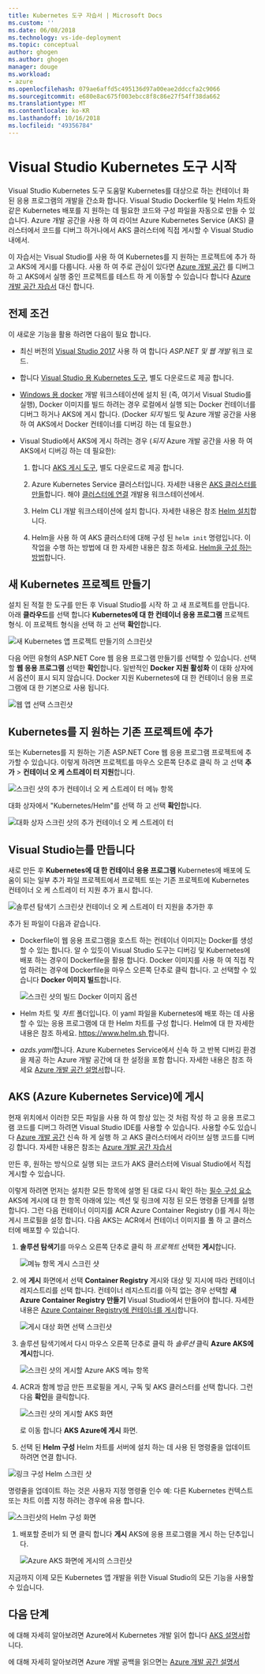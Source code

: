 ```yaml
---
title: Kubernetes 도구 자습서 | Microsoft Docs
ms.custom: ''
ms.date: 06/08/2018
ms.technology: vs-ide-deployment
ms.topic: conceptual
author: ghogen
ms.author: ghogen
manager: douge
ms.workload:
- azure
ms.openlocfilehash: 079ae6affd5c495136d97a00eae2ddccfa2c9066
ms.sourcegitcommit: e680e8ac675f003ebcc8f8c86e27f54ff38da662
ms.translationtype: MT
ms.contentlocale: ko-KR
ms.lasthandoff: 10/16/2018
ms.locfileid: "49356784"
---
```

# <a name="get-started-with-visual-studio-kubernetes-tools"></a>Visual Studio Kubernetes 도구 시작

Visual Studio Kubernetes 도구 도움말 Kubernetes를 대상으로 하는 컨테이너 화 된 응용 프로그램의 개발을 간소화 합니다. Visual Studio Dockerfile 및 Helm 차트와 같은 Kubernetes 배포를 지 원하는 데 필요한 코드와 구성 파일을 자동으로 만들 수 있습니다. Azure 개발 공간을 사용 하 여 라이브 Azure Kubernetes Service (AKS) 클러스터에서 코드를 디버그 하거나에서 AKS 클러스터에 직접 게시할 수 Visual Studio 내에서.

이 자습서는 Visual Studio를 사용 하 여 Kubernetes를 지 원하는 프로젝트에 추가 하 고 AKS에 게시를 다룹니다. 사용 하 여 주로 관심이 있다면 [Azure 개발 공간](http://aka.ms/get-azds) 를 디버그 하 고 AKS에서 실행 중인 프로젝트를 테스트 하 게 이동할 수 있습니다 합니다 [Azure 개발 공간 자습서](https://docs.microsoft.com/azure/dev-spaces/get-started-netcore-visualstudio) 대신 합니다.

## <a name="prerequisites"></a>전제 조건

이 새로운 기능을 활용 하려면 다음이 필요 합니다.

- 최신 버전의 [Visual Studio 2017](https://visualstudio.microsoft.com/download) 사용 하 여 합니다 *ASP.NET 및 웹 개발* 워크 로드.

- 합니다 [Visual Studio 용 Kubernetes 도구](https://aka.ms/get-vsk8stools), 별도 다운로드로 제공 합니다.

- [Windows 용 docker](https://store.docker.com/editions/community/docker-ce-desktop-windows) 개발 워크스테이션에 설치 된 (즉, 여기서 Visual Studio를 실행), Docker 이미지를 빌드 하려는 경우 로컬에서 실행 되는 Docker 컨테이너를 디버그 하거나 AKS에 게시 합니다. (Docker *되지* 빌드 및 Azure 개발 공간을 사용 하 여 AKS에서 Docker 컨테이너를 디버깅 하는 데 필요한.)

- Visual Studio에서 AKS에 게시 하려는 경우 (*되지* Azure 개발 공간을 사용 하 여 AKS에서 디버깅 하는 데 필요한):

    1.  합니다 [AKS 게시 도구](https://aka.ms/get-vsk8spublish), 별도 다운로드로 제공 합니다.

    1.  Azure Kubernetes Service 클러스터입니다. 자세한 내용은 [AKS 클러스터를 만들](/azure/aks/kubernetes-walkthrough-portal#create-aks-cluster)합니다. 해야 [클러스터에 연결](/azure/aks/kubernetes-walkthrough#connect-to-the-cluster) 개발용 워크스테이션에서.

    1.  Helm CLI 개발 워크스테이션에 설치 합니다. 자세한 내용은 참조 [Helm 설치](https://github.com/kubernetes/helm/blob/master/docs/install.md)합니다.

    1.  Helm을 사용 하 여 AKS 클러스터에 대해 구성 된 `helm init` 명령입니다. 이 작업을 수행 하는 방법에 대 한 자세한 내용은 참조 하세요. [Helm을 구성 하는 방법](/azure/aks/kubernetes-helm#configure-helm)합니다.

## <a name="create-a-new-kubernetes-project"></a>새 Kubernetes 프로젝트 만들기

설치 된 적절 한 도구를 만든 후 Visual Studio를 시작 하 고 새 프로젝트를 만듭니다. 아래 **클라우드**를 선택 합니다 **Kubernetes에 대 한 컨테이너 응용 프로그램** 프로젝트 형식. 이 프로젝트 형식을 선택 하 고 선택 **확인**합니다.

![새 Kubernetes 앱 프로젝트 만들기의 스크린샷](media/k8s-tools-new-k8s-app.png)

다음 어떤 유형의 ASP.NET Core 웹 응용 프로그램 만들기를 선택할 수 있습니다. 선택할 **웹 응용 프로그램** 선택한 **확인**합니다. 일반적인 **Docker 지원 활성화** 이 대화 상자에서 옵션이 표시 되지 않습니다.  Docker 지원 Kubernetes에 대 한 컨테이너 응용 프로그램에 대 한 기본으로 사용 됩니다.

![웹 앱 선택 스크린샷](media/k8s-tools-web-app-selection-screen.png)

## <a name="add-kubernetes-support-to-an-existing-project"></a>Kubernetes를 지 원하는 기존 프로젝트에 추가

또는 Kubernetes를 지 원하는 기존 ASP.NET Core 웹 응용 프로그램 프로젝트에 추가할 수 있습니다. 이렇게 하려면 프로젝트를 마우스 오른쪽 단추로 클릭 하 고 선택 **추가** > **컨테이너 오 케 스트레이 터 지원**합니다.

![스크린 샷의 추가 컨테이너 오 케 스트레이 터 메뉴 항목](media/k8s-tools-add-container-orchestrator.png)

대화 상자에서 "Kubernetes/Helm"를 선택 하 고 선택 **확인**합니다.

![대화 상자 스크린 샷의 추가 컨테이너 오 케 스트레이 터](media/k8s-tools-add-container-orchestrator-dialog-box.PNG)

## <a name="what-visual-studio-creates-for-you"></a>Visual Studio는를 만듭니다

새로 만든 후 **Kubernetes에 대 한 컨테이너 응용 프로그램** Kubernetes에 배포에 도움이 되는 일부 추가 파일 프로젝트에서 프로젝트 또는 기존 프로젝트에 Kubernetes 컨테이너 오 케 스트레이 터 지원 추가 표시 합니다.

![솔루션 탐색기 스크린샷 컨테이너 오 케 스트레이 터 지원을 추가한 후](media/k8s-tools-solution-explorer.png)

추가 된 파일이 다음과 같습니다.

- Dockerfile이 웹 응용 프로그램을 호스트 하는 컨테이너 이미지는 Docker를 생성할 수 있는 합니다. 알 수 있듯이 Visual Studio 도구는 디버깅 및 Kubernetes에 배포 하는 경우이 Dockerfile을 활용 합니다. Docker 이미지를 사용 하 여 직접 작업 하려는 경우에 Dockerfile을 마우스 오른쪽 단추로 클릭 합니다. 고 선택할 수 있습니다 **Docker 이미지 빌드**합니다.

   ![스크린 샷의 빌드 Docker 이미지 옵션](media/k8s-tools-build-docker-image.png)

- Helm 차트 및 *차트* 폴더입니다. 이 yaml 파일을 Kubernetes에 배포 하는 데 사용할 수 있는 응용 프로그램에 대 한 Helm 차트를 구성 합니다. Helm에 대 한 자세한 내용은 참조 하세요. [ https://www.helm.sh ](https://www.helm.sh)합니다.

- *azds.yaml*합니다. Azure Kubernetes Service에서 신속 하 고 반복 디버깅 환경을 제공 하는 Azure 개발 공간에 대 한 설정을 포함 합니다. 자세한 내용은 참조 하세요 [Azure 개발 공간 설명서](https://docs.microsoft.com/azure/dev-spaces/azure-dev-spaces)합니다.

## <a name="publish-to-azure-kubernetes-service-aks"></a>AKS (Azure Kubernetes Service)에 게시

현재 위치에서 이러한 모든 파일을 사용 하 여 항상 있는 것 처럼 작성 하 고 응용 프로그램 코드를 디버그 하려면 Visual Studio IDE를 사용할 수 있습니다. 사용할 수도 있습니다 [Azure 개발 공간](http://aka.ms/get-azds) 신속 하 게 실행 하 고 AKS 클러스터에서 라이브 실행 코드를 디버깅 합니다. 자세한 내용은 참조는 [Azure 개발 공간 자습서](https://docs.microsoft.com/azure/dev-spaces/get-started-netcore-visualstudio)

만든 후, 원하는 방식으로 실행 되는 코드가 AKS 클러스터에 Visual Studio에서 직접 게시할 수 있습니다.

이렇게 하려면 먼저는 설치한 모든 항목에 설명 된 대로 다시 확인 하는 [필수 구성 요소](#prerequisites) AKS에 게시에 대 한 항목 아래에 있는 섹션 및 링크에 지정 된 모든 명령줄 단계를 실행 합니다. 그런 다음 컨테이너 이미지를 ACR Azure Container Registry ()를 게시 하는 게시 프로필을 설정 합니다. 다음 AKS는 ACR에서 컨테이너 이미지를 풀 하 고 클러스터에 배포할 수 있습니다.

1. **솔루션 탐색기**를 마우스 오른쪽 단추로 클릭 하 *프로젝트* 선택한 **게시**합니다.

   ![메뉴 항목 게시 스크린 샷](media/k8s-tools-publish-project.png)

1. 에 **게시** 화면에서 선택 **Container Registry** 게시와 대상 및 지시에 따라 컨테이너 레지스트리를 선택 합니다. 컨테이너 레지스트리를 아직 없는 경우 선택할 **새 Azure Container Registry 만들기** Visual Studio에서 만들어야 합니다. 자세한 내용은 [Azure Container Registry에 컨테이너를 게시](#publish-your-container-to-azure-container-registry)합니다.

   ![게시 대상 화면 선택 스크린샷](media/k8s-tools-publish-to-acr.png)

1. 솔루션 탐색기에서 다시 마우스 오른쪽 단추로 클릭 하 *솔루션* 클릭 **Azure AKS에 게시**합니다.

   ![스크린 샷의 게시할 Azure AKS 메뉴 항목](media/k8s-tools-publish-solution.png)

1. ACR과 함께 방금 만든 프로필을 게시, 구독 및 AKS 클러스터를 선택 합니다. 그런 다음 **확인**을 클릭합니다.

   ![스크린 샷의 게시할 AKS 화면](media/k8s-tools-publish-to-aks.png)

   로 이동 합니다 **AKS Azure에 게시** 화면.

1.  선택 된 **Helm 구성** Helm 차트를 서버에 설치 하는 데 사용 된 명령줄을 업데이트 하려면 연결 합니다.

   ![링크 구성 Helm 스크린 샷](media/k8s-tools-configure-helm.png)

   명령줄을 업데이트 하는 것은 사용자 지정 명령줄 인수 예: 다른 Kubernetes 컨텍스트 또는 차트 이름 지정 하려는 경우에 유용 합니다.

   ![스크린샷의 Helm 구성 화면](media/k8s-tools-helm-configure-screen.png)

1. 배포할 준비가 되 면 클릭 합니다 **게시** AKS에 응용 프로그램을 게시 하는 단추입니다.

   ![Azure AKS 화면에 게시의 스크린샷](media/k8s-tools-publish-screen.png)

지금까지 이제 모든 Kubernetes 앱 개발을 위한 Visual Studio의 모든 기능을 사용할 수 있습니다.

## <a name="next-steps"></a>다음 단계

에 대해 자세히 알아보려면 Azure에서 Kubernetes 개발 읽어 합니다 [AKS 설명서](/azure/aks)합니다.

에 대해 자세히 알아보려면 Azure 개발 공백을 읽으면는 [Azure 개발 공간 설명서](http://aka.ms/get-azds)
